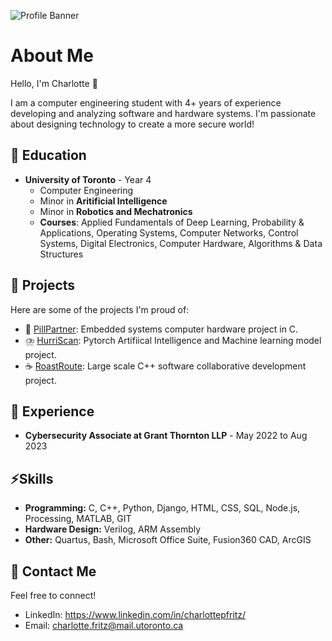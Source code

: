 ![Profile Banner](https://github.com/charlottepfritz/charlottepfritz/assets/133656144/c4351711-3bc6-4dc3-95a4-47ed83a77be2)

# About Me

Hello, I'm Charlotte 🌼

I am a computer engineering student with 4+ years of experience developing and analyzing software and hardware systems. I'm passionate about designing technology to create a more secure world!

## 🌟 Education

- **University of Toronto** - Year 4
  - Computer Engineering
  - Minor in **Aritificial Intelligence**
  - Minor in **Robotics and Mechatronics**
  - **Courses**: Applied Fundamentals of Deep Learning, Probability & Applications, Operating Systems, Computer Networks, Control Systems, Digital Electronics, Computer Hardware, Algorithms & Data Structures
 
## 💬 Projects

Here are some of the projects I'm proud of:
- 💊 [PillPartner](https://github.com/charlottepfritz/PillPartner): Embedded systems computer hardware project in C.
- ⛈️ [HurriScan](https://github.com/macaroonforu/HurriScan/tree/main): Pytorch Artifiical Intelligence and Machine learning model project.
- ☕ [RoastRoute](https://github.com/ambroseling/RoastRoute-GIS): Large scale C++ software collaborative development project.

## 💼 Experience

- **Cybersecurity Associate at Grant Thornton LLP** - May 2022 to Aug 2023


## ⚡️Skills

- **Programming:** C, C++, Python, Django, HTML, CSS, SQL, Node.js, Processing, MATLAB, GIT 
- **Hardware Design:** Verilog, ARM Assembly
- **Other:** Quartus, Bash, Microsoft Office Suite, Fusion360 CAD, ArcGIS

## 🔗 Contact Me

Feel free to connect!

- LinkedIn: https://www.linkedin.com/in/charlottepfritz/
- Email: charlotte.fritz@mail.utoronto.ca

